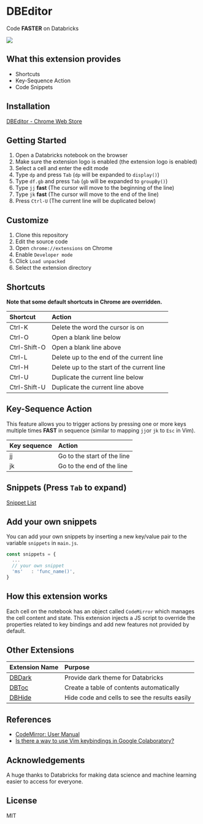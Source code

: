 # DBEditor

Code **FASTER** on Databricks

<kbd>
  <img src="https://user-images.githubusercontent.com/17039389/59073224-23cb2800-8901-11e9-943f-85086f242d47.gif">
</kbd>

## What this extension provides

- Shortcuts
- Key-Sequence Action
- Code Snippets

## Installation

[DBEditor - Chrome Web Store](https://chrome.google.com/webstore/detail/dbeditor/nlnifkmijjmmoaindmhbcdfinkcmfafj)

## Getting Started

1. Open a Databricks notebook on the browser
1. Make sure the extension logo is enabled (the extension logo is enabled)
1. Select a cell and enter the edit mode
1. Type `dp` and press `Tab` (`dp` will be expanded to `display()`)
1. Type `df.gb` and press `Tab` (`gb` will be expanded to `groupBy()`)
1. Type `jj` **fast** (The cursor will move to the beginning of the line)
1. Type `jk` **fast** (The cursor will move to the end of the line)
1. Press `Ctrl-U` (The current line will be duplicated below)

## Customize

1. Clone this repository
1. Edit the source code
1. Open `chrome://extensions` on Chrome
1. Enable `Developer mode`
1. Click `Load unpacked`
1. Select the extension directory

## Shortcuts

**Note that some default shortcuts in Chrome are overridden.**

| Shortcut     | Action                                     |
| :----------- | :----------------------------------------- |
| Ctrl-K       | Delete the word the cursor is on           |
| Ctrl-O       | Open a blank line below                    |
| Ctrl-Shift-O | Open a blank line above                    |
| Ctrl-L       | Delete up to the end of the current line   |
| Ctrl-H       | Delete up to the start of the current line |
| Ctrl-U       | Duplicate the current line below           |
| Ctrl-Shift-U | Duplicate the current line above           |

## Key-Sequence Action

This feature allows you to trigger actions by pressing one or more keys multiple times **FAST** in sequence (similar to mapping `jj`or `jk` to `Esc` in Vim).

| Key sequence | Action                      |
| :----------- | :-------------------------- |
| jj           | Go to the start of the line |
| jk           | Go to the end of the line   |

## Snippets (Press `Tab` to expand)

[Snippet List](./snippets.md)

## Add your own snippets

You can add your own snippets by inserting a new key/value pair to the variable `snippets` in `main.js`.

```js
const snippets = {
  ...
  // your own snippet
  'ms'   : 'func_name()',
}
```

## How this extension works

Each cell on the notebook has an object called `CodeMirror` which manages the cell content and state. This extension injects a JS script to override the properties related to key bindings and add new features not provided by default.

## Other Extensions

| Extension Name                             | Purpose                                       |
| :----------------------------------------- | :-------------------------------------------- |
| [DBDark](https://github.com/harupy/dbdark) | Provide dark theme for Databricks             |
| [DBToc](https://github.com/harupy/dbtoc)   | Create a table of contents automatically      |
| [DBHide](https://github.com/harupy/dbhide) | Hide code and cells to see the results easily |

## References

- [CodeMirror: User Manual](https://codemirror.net/doc/manual.html)
- [Is there a way to use Vim keybindings in Google Colaboratory?](https://stackoverflow.com/questions/48674326/is-there-a-way-to-use-vim-keybindings-in-google-colaboratory)

## Acknowledgements

A huge thanks to Databricks for making data science and machine learning easier to access for everyone.

## License

MIT
